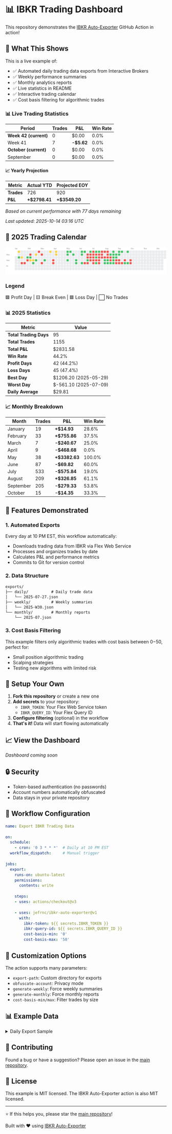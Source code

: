 # 📊 IBKR Trading Dashboard

This repository demonstrates the [IBKR Auto-Exporter](https://github.com/jefrnc/ibkr-auto-exporter) GitHub Action in action!

## 🎯 What This Shows

This is a live example of:
- ✅ Automated daily trading data exports from Interactive Brokers
- ✅ Weekly performance summaries
- ✅ Monthly analytics reports
- ✅ Live statistics in README
- ✅ Interactive trading calendar
- ✅ Cost basis filtering for algorithmic trades

<!-- STATS_START -->
### 📊 Live Trading Statistics

| Period | Trades | P&L | Win Rate |
|--------|--------|-----|----------|
| **Week 42 (current)** | 0 | $0.00 | 0.0% |
| Week 41 | 7 | **-$5.62** | 0.0% |
| **October (current)** | 0 | $0.00 | 0.0% |
| September | 0 | $0.00 | 0.0% |

#### 📈 Yearly Projection

| Metric | Actual YTD | Projected EOY |
|--------|------------|---------------|
| **Trades** | 726 | 920 |
| **P&L** | **+$2798.41** | **+$3549.20** |

*Based on current performance with 77 days remaining*

*Last updated: 2025-10-14 03:16 UTC*
<!-- STATS_END -->

<!-- CALENDAR_START -->
## 📅 2025 Trading Calendar

![Trading Calendar](.github/assets/calendar-2025.svg)

### Legend
🟩 Profit Day | 🟨 Break Even | 🟥 Loss Day | ⬜ No Trades

### 📊 2025 Statistics

| Metric | Value |
|--------|-------|
| **Total Trading Days** | 95 |
| **Total Trades** | 1155 |
| **Total P&L** | $2831.58 |
| **Win Rate** | 44.2% |
| **Profit Days** | 42 (44.2%) |
| **Loss Days** | 45 (47.4%) |
| **Best Day** | $1206.20 (2025-05-29) |
| **Worst Day** | $-561.10 (2025-07-09) |
| **Daily Average** | $29.81 |

### 📈 Monthly Breakdown

| Month | Trades | P&L | Win Rate |
|-------|--------|-----|----------|
| January | 19 | **+$14.93** | 28.6% |
| February | 33 | **+$755.86** | 37.5% |
| March | 7 | **-$240.67** | 25.0% |
| April | 9 | **-$468.68** | 0.0% |
| May | 38 | **+$3382.63** | 100.0% |
| June | 87 | **-$69.82** | 60.0% |
| July | 533 | **-$575.84** | 19.0% |
| August | 209 | **+$326.85** | 61.1% |
| September | 205 | **-$279.33** | 53.8% |
| October | 15 | **-$14.35** | 33.3% |

<!-- CALENDAR_END -->

## 🚀 Features Demonstrated

### 1. Automated Exports
Every day at 10 PM EST, this workflow automatically:
- Downloads trading data from IBKR via Flex Web Service
- Processes and organizes trades by date
- Calculates P&L and performance metrics
- Commits to Git for version control

### 2. Data Structure
```
exports/
├── daily/          # Daily trade data
│   └── 2025-07-27.json
├── weekly/         # Weekly summaries
│   └── 2025-W30.json
└── monthly/        # Monthly reports
    └── 2025-07.json
```

### 3. Cost Basis Filtering
This example filters only algorithmic trades with cost basis between $0-$50, perfect for:
- Small position algorithmic trading
- Scalping strategies
- Testing new algorithms with limited risk

## 🔧 Setup Your Own

1. **Fork this repository** or create a new one
2. **Add secrets** to your repository:
   - `IBKR_TOKEN`: Your Flex Web Service token
   - `IBKR_QUERY_ID`: Your Flex Query ID
3. **Configure filtering** (optional) in the workflow
4. **That's it!** Data will start flowing automatically

## 📈 View the Dashboard

*Dashboard coming soon*

## 🔒 Security

- Token-based authentication (no passwords)
- Account numbers automatically obfuscated
- Data stays in your private repository

## 📝 Workflow Configuration

```yaml
name: Export IBKR Trading Data

on:
  schedule:
    - cron: '0 3 * * *'  # Daily at 10 PM EST
  workflow_dispatch:     # Manual trigger

jobs:
  export:
    runs-on: ubuntu-latest
    permissions:
      contents: write
    
    steps:
    - uses: actions/checkout@v3
    
    - uses: jefrnc/ibkr-auto-exporter@v1
      with:
        ibkr-token: ${{ secrets.IBKR_TOKEN }}
        ibkr-query-id: ${{ secrets.IBKR_QUERY_ID }}
        cost-basis-min: '0'
        cost-basis-max: '50'
```

## 🎨 Customization Options

The action supports many parameters:
- `export-path`: Custom directory for exports
- `obfuscate-account`: Privacy mode
- `generate-weekly`: Force weekly summaries
- `generate-monthly`: Force monthly reports
- `cost-basis-min/max`: Filter trades by size

## 📊 Example Data

<details>
<summary>Daily Export Sample</summary>

```json
{
  "exportDate": "2025-07-27 16:00:00",
  "account": "U*****98",
  "date": "2025-07-27",
  "trades": [
    {
      "symbol": "AAPL",
      "side": "BUY",
      "quantity": 1,
      "price": 45.25,
      "pnl": 2.50
    }
  ],
  "summary": {
    "totalTrades": 15,
    "totalPnL": 125.75,
    "winRate": 0.73
  }
}
```
</details>

## 🤝 Contributing

Found a bug or have a suggestion? Please open an issue in the [main repository](https://github.com/jefrnc/ibkr-auto-exporter).

## 📄 License

This example is MIT licensed. The IBKR Auto-Exporter action is also MIT licensed.

---

⭐ If this helps you, please star the [main repository](https://github.com/jefrnc/ibkr-auto-exporter)!

Built with ❤️ using [IBKR Auto-Exporter](https://github.com/jefrnc/ibkr-auto-exporter)
